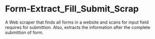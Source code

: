 # Form-Extract_Fill_Submit_Scrap

A Web scraper that finds all forms in a website and scans for input field requires for submittion.
Also, extracts the information after the complete submittion of form.
